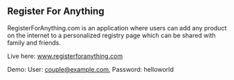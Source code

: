 ## Register For Anything

RegisterForAnything.com is an application where users can add any product on the internet to a personalized registry page which can be shared with family and friends.

Live here: 
<a href="http://www.registerforanything.com" target="_blank">www.registerforanything.com</a>
<!--[www.registerforanything.com](http://www.registerforanything.com/)-->

Demo: User: couple@example.com, Password: helloworld
